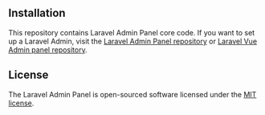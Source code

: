 ## Installation

This repository contains Laravel Admin Panel core code. If you want to set up a Laravel Admin, visit the [Laravel Admin Panel repository](https://github.com/balajidharma/basic-laravel-admin-panel) or [Laravel Vue Admin panel repository](https://github.com/balajidharma/laravel-vue-admin-panel).

## License

The Laravel Admin Panel is open-sourced software licensed under the [MIT license](https://opensource.org/licenses/MIT).
